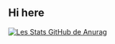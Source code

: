 ## Hi here 




[![Les Stats GitHub de Anurag](https://github-readme-stats.vercel.app/api?MrsRobbot=anuraghazra)](https://github.com/anuraghazra/github-readme-stats)
